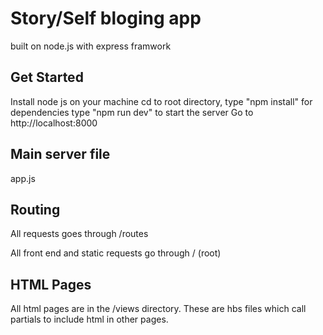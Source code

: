 # Story/Self bloging app

built on node.js with express framwork

## Get Started
Install node js on your machine
cd to root directory, type "npm install" for dependencies
type "npm run dev" to start the server
Go to http://localhost:8000

## Main server file
app.js

## Routing
All requests goes through /routes

All front end and static requests go through / (root)

## HTML Pages
All html pages are in the /views directory. These are hbs files which call partials to include html in other pages.
